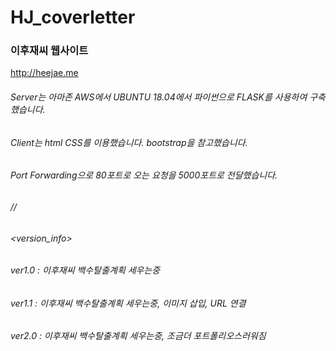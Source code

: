 # HJ_coverletter
### 이후재씨 웹사이트
<http://heejae.me>
###### Server는 아마존 AWS에서 UBUNTU 18.04에서 파이썬으로 FLASK를 사용하여 구축했습니다.
###### Client는 html CSS를 이용했습니다. bootstrap을 참고했습니다.
###### Port Forwarding으로 80포트로 오는 요청을 5000포트로 전달했습니다.

###### //
###### <version_info>
###### ver1.0 : 이후재씨 백수탈출계획 세우는중
###### ver1.1 : 이후재씨 백수탈출계획 세우는중, 이미지 삽입, URL 연결 
###### ver2.0 : 이후재씨 백수탈출계획 세우는중, 조금더 포트폴리오스러워짐
